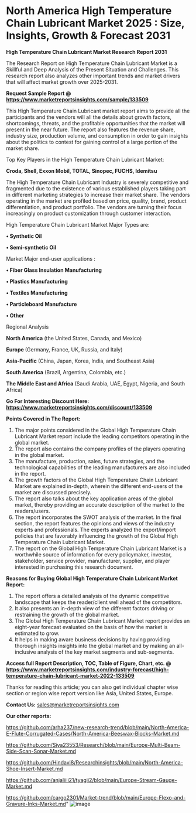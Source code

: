 # North America High Temperature Chain Lubricant Market 2025 : Size, Insights, Growth & Forecast 2031

<strong>High Temperature Chain Lubricant Market Research Report 2031</strong>

The Research Report on High Temperature Chain Lubricant Market is a Skillful and Deep Analysis of the Present Situation and Challenges. This research report also analyzes other important trends and market drivers that will affect market growth over 2025-2031.

<strong>Request Sample Report @ <a href=https://www.marketreportsinsights.com/sample/133509>https://www.marketreportsinsights.com/sample/133509</a></strong>

This High Temperature Chain Lubricant market report aims to provide all the participants and the vendors will all the details about growth factors, shortcomings, threats, and the profitable opportunities that the market will present in the near future. The report also features the revenue share, industry size, production volume, and consumption in order to gain insights about the politics to contest for gaining control of a large portion of the market share.

Top Key Players in the High Temperature Chain Lubricant Market:

<strong>Croda, Shell, Exxon Mobil, TOTAL, Sinopec, FUCHS, Idemitsu</strong>

The High Temperature Chain Lubricant Industry is severely competitive and fragmented due to the existence of various established players taking part in different marketing strategies to increase their market share. The vendors operating in the market are profiled based on price, quality, brand, product differentiation, and product portfolio. The vendors are turning their focus increasingly on product customization through customer interaction.

High Temperature Chain Lubricant Market Major Types are:

<strong>• Synthetic Oil

• Semi-synthetic Oil</strong>

Market Major end-user applications :

<strong>• Fiber Glass Insulation Manufacturing

• Plastics Manufacturing

• Textiles Manufacturing

• Particleboard Manufacture

• Other</strong>

Regional Analysis

</u><strong><b>North America</b></strong> (the United States, Canada, and Mexico)

<strong><b>Europe </b></strong>(Germany, France, UK, Russia, and Italy)

<strong><b>Asia-Pacific</b></strong> (China, Japan, Korea, India, and Southeast Asia)

<strong><b>South America</b></strong> (Brazil, Argentina, Colombia, etc.)

<strong><b>The Middle East and Africa</b></strong> (Saudi Arabia, UAE, Egypt, Nigeria, and South Africa)

<strong>Go For Interesting Discount Here: <a href=https://www.marketreportsinsights.com/discount/133509>https://www.marketreportsinsights.com/discount/133509</a></strong>

<strong>Points Covered in The Report:</strong>
<ol>
  <li>The major points considered in the Global High Temperature Chain Lubricant Market report include the leading competitors operating in the global market.</li>
  <li>The report also contains the company profiles of the players operating in the global market.</li>
  <li>The manufacture, production, sales, future strategies, and the technological capabilities of the leading manufacturers are also included in the report.</li>
  <li>The growth factors of the Global High Temperature Chain Lubricant Market are explained in-depth, wherein the different end-users of the market are discussed precisely.</li>
  <li>The report also talks about the key application areas of the global market, thereby providing an accurate description of the market to the readers/users.</li>
  <li>The report incorporates the SWOT analysis of the market. In the final section, the report features the opinions and views of the industry experts and professionals. The experts analyzed the export/import policies that are favorably influencing the growth of the Global High Temperature Chain Lubricant Market.</li>
  <li>The report on the Global High Temperature Chain Lubricant Market is a worthwhile source of information for every policymaker, investor, stakeholder, service provider, manufacturer, supplier, and player interested in purchasing this research document.</li>
</ol>
<strong>Reasons for Buying Global High Temperature Chain Lubricant Market Report:</strong>

<ol>
  <li>The report offers a detailed analysis of the dynamic competitive landscape that keeps the reader/client well ahead of the competitors.</li>
  <li>It also presents an in-depth view of the different factors driving or restraining the growth of the global market.</li>
  <li>The Global High Temperature Chain Lubricant Market report provides an eight-year forecast evaluated on the basis of how the market is estimated to grow.</li>
  <li>It helps in making aware business decisions by having providing thorough insights insights into the global market and by making an all-inclusive analysis of the key market segments and sub-segments.</li>
</ol>
<strong>Access full Report Description, TOC, Table of Figure, Chart, etc. @ <a href=https://www.marketreportsinsights.com/industry-forecast/high-temperature-chain-lubricant-market-2022-133509>https://www.marketreportsinsights.com/industry-forecast/high-temperature-chain-lubricant-market-2022-133509</a></strong>


Thanks for reading this article; you can also get individual chapter wise section or region wise report version like Asia, United States, Europe.

<strong>Contact Us:</strong>
sales@marketreportsinsights.com

<strong>Our other reports:</strong>

<a href=https://github.com/arha237/new-research-trend/blob/main/North-America-E-Flute-Corrugated-Cases/North-America-Beeswax-Blocks-Market.md>https://github.com/arha237/new-research-trend/blob/main/North-America-E-Flute-Corrugated-Cases/North-America-Beeswax-Blocks-Market.md</a>

<a href=https://github.com/Siya23553/Research/blob/main/Europe-Multi-Beam-Side-Scan-Sonar-Market.md>https://github.com/Siya23553/Research/blob/main/Europe-Multi-Beam-Side-Scan-Sonar-Market.md</a>

<a href=https://github.com/Hindavi8/Researchinsights/blob/main/North-America-Shoe-Insert-Market.md>https://github.com/Hindavi8/Researchinsights/blob/main/North-America-Shoe-Insert-Market.md</a>

<a href=https://github.com/anjaliiii21/tyagii2/blob/main/Europe-Stream-Gauge-Market.md>https://github.com/anjaliiii21/tyagii2/blob/main/Europe-Stream-Gauge-Market.md</a>

<a href=https://github.com/cargo2301/Market-trend/blob/main/Europe-Flexo-and-Gravure-Inks-Market.md>https://github.com/cargo2301/Market-trend/blob/main/Europe-Flexo-and-Gravure-Inks-Market.md</a>"
![image](https://github.com/user-attachments/assets/d8c6fc4a-5794-430e-9b6a-68f5b5a742b1)

